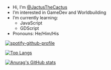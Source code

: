 - Hi, I’m [@JactusTheCactus](https://github.com/JactusTheCactus)
- I’m interested in GameDev and Worldbuilding
- I’m currently learning:
  - JavaScript
  - GDScript
- Pronouns: He/Him/His
<!--
- I’m looking to collaborate on ...
- How to reach me ...
- Fun fact: ...
-->

[![spotify-github-profile](https://spotify-github-profile.kittinanx.com/api/view?uid=31obmmrliwnrnrd7sqp45hvkeaia&cover_image=true&theme=default&show_offline=true&background_color=121212&interchange=true&bar_color_cover=true)](https://spotify-github-profile.kittinanx.com/api/view?uid=31obmmrliwnrnrd7sqp45hvkeaia&redirect=true)

[![Top Langs](https://github-readme-stats.vercel.app/api/top-langs/?username=JactusTheCactus&layout=compact&theme=dark)](https://github.com/anuraghazra/github-readme-stats)

[![Anurag's GitHub stats](https://github-readme-stats.vercel.app/api?username=JactusTheCactus&show_icons=true&theme=dark)](https://github.com/anuraghazra/github-readme-stats)
